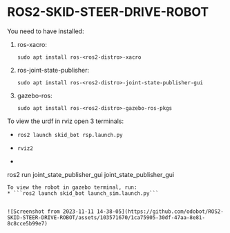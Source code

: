 # ROS2-SKID-STEER-DRIVE-ROBOT

You need to have installed:
<br>
1. ros-xacro:
   ```console
   sudo apt install ros-<ros2-distro>-xacro
   ```
2. ros-joint-state-publisher:
   ```console
   sudo apt install ros-<ros2-distro>-joint-state-publisher-gui
   ```
3. gazebo-ros:
   ```console
   sudo apt install ros-<ros2-distro>-gazebo-ros-pkgs
   ```

To view the urdf in rviz open 3 terminals:
* ```console
  ros2 launch skid_bot rsp.launch.py
  ```
* ```console
  rviz2
  ```
* ```console
 ros2 run joint_state_publisher_gui joint_state_publisher_gui
 ```
To view the robot in gazebo terminal, run:
* ```ros2 launch skid_bot launch_sim.launch.py```


![Screenshot from 2023-11-11 14-38-05](https://github.com/odobot/ROS2-SKID-STEER-DRIVE-ROBOT/assets/103571670/1ca75905-30df-47aa-8e81-8c8cce5b99e7)
